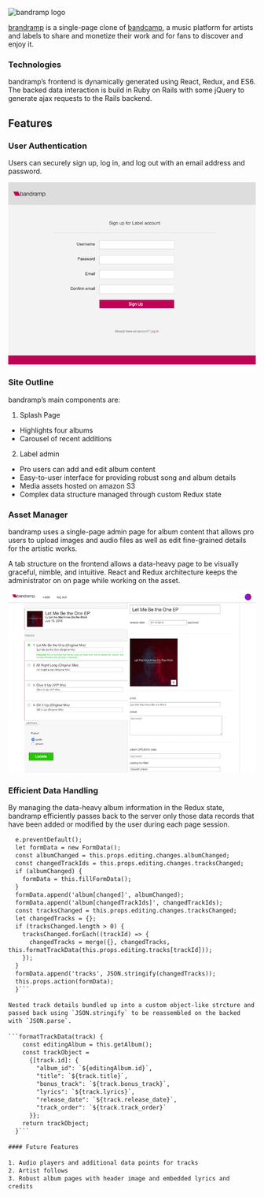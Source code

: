 ![bandramp logo](https://github.com/joedspin/bandramp/blob/master/app/assets/images/bandramp-logo.png)

[brandramp](https://bandramp.herokuapp.com/) is a single-page clone of [bandcamp](https://bandcamp.com/), a music  platform for artists and labels to share and monetize their work and for fans to discover and enjoy it.

### Technologies
bandramp’s frontend is dynamically generated using React, Redux, and ES6. The backed data interaction is build in Ruby on Rails with some jQuery to generate ajax requests to the Rails backend.

## Features

### User Authentication
Users can securely sign up, log in, and log out with an email address and password.

![user auth](https://github.com/joedspin/bandramp/blob/master/app/assets/images/bandramp-signup-screengrab.png)

### Site Outline
bandramp’s main components are:

1. Splash Page
  - Highlights four albums
  - Carousel of recent additions
2. Label admin
  - Pro users can add and edit album content
  - Easy-to-user interface for providing robust song and album details
  - Media assets hosted on amazon S3
  - Complex data structure managed through custom Redux state

### Asset Manager
bandramp uses a single-page admin page for album content that allows pro users to upload images and audio files as well as edit fine-grained details for the artistic works. 

A tab structure on the frontend allows a data-heavy page to be visually graceful, nimble, and intuitive. React and Redux architecture keeps the administrator on on page while working on the asset.

![asset manager](https://github.com/joedspin/bandramp/blob/master/app/assets/images/bandramp-album-edit-screengrab.png)

### Efficient Data Handling

By managing the data-heavy album information in the Redux state, bandramp efficiently passes back to the server only those data records that have been added or modified by the user during each page session.

```handleSubmit(e) {
  e.preventDefault();
  let formData = new FormData(); 
  const albumChanged = this.props.editing.changes.albumChanged;
  const changedTrackIds = this.props.editing.changes.tracksChanged;
  if (albumChanged) {
    formData = this.fillFormData();
  }
  formData.append('album[changed]', albumChanged);
  formData.append('album[changedTrackIds]', changedTrackIds);
  const tracksChanged = this.props.editing.changes.tracksChanged;
  let changedTracks = {};
  if (tracksChanged.length > 0) {
    tracksChanged.forEach((trackId) => {
      changedTracks = merge({}, changedTracks, this.formatTrackData(this.props.editing.tracks[trackId]));
    });
  }
  formData.append('tracks', JSON.stringify(changedTracks));
  this.props.action(formData);
  }```

Nested track details bundled up into a custom object-like strcture and passed back using `JSON.stringify` to be reassembled on the backed with `JSON.parse`.

```formatTrackData(track) {
    const editingAlbum = this.getAlbum();
    const trackObject = 
      {[track.id]: {
        "album_id": `${editingAlbum.id}`,
        "title": `${track.title}`,
        "bonus_track": `${track.bonus_track}`,
        "lyrics": `${track.lyrics}`,
        "release_date": `${track.release_date}`,
        "track_order": `${track.track_order}`
      }};
    return trackObject;
  }```

#### Future Features

1. Audio players and additional data points for tracks
2. Artist follows
3. Robust album pages with header image and embedded lyrics and credits